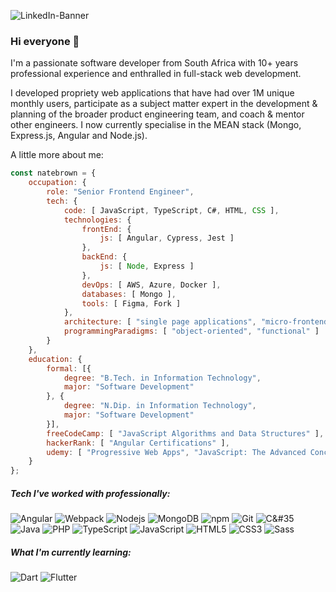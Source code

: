 ![LinkedIn-Banner](https://user-images.githubusercontent.com/31903179/190400468-25eb84f4-70e6-4e83-ade5-d854d9a60ddf.jpeg)

### Hi everyone 👋

I'm a passionate software developer from South Africa with 10+ years professional experience and enthralled in full-stack web development.

I developed propriety web applications that have had over 1M unique monthly users, participate as a subject matter expert in the development & planning of the broader product engineering team, and coach & mentor other engineers. I now currently specialise in the MEAN stack (Mongo, Express.js, Angular and Node.js).

A little more about me:

```javascript
const natebrown = {
    occupation: {
        role: "Senior Frontend Engineer",
        tech: {
            code: [ JavaScript, TypeScript, C#, HTML, CSS ],
            technologies: {
                frontEnd: {
                    js: [ Angular, Cypress, Jest ]
                },
                backEnd: {
                    js: [ Node, Express ]
                },
                devOps: [ AWS, Azure, Docker ],
                databases: [ Mongo ],
                tools: [ Figma, Fork ]
            },
            architecture: [ "single page applications", "micro-frontends", "progressive web applications", "backend-for-frontend" ],
            programmingParadigms: [ "object-oriented", "functional" ]
        }
    },
    education: {
        formal: [{
            degree: "B.Tech. in Information Technology",
            major: "Software Development"
        }, {
            degree: "N.Dip. in Information Technology",
            major: "Software Development"
        }],
        freeCodeCamp: [ "JavaScript Algorithms and Data Structures" ],
        hackerRank: [ "Angular Certifications" ],
        udemy: [ "Progressive Web Apps", "JavaScript: The Advanced Concepts" ]
    }
};
```

##### Tech I've worked with professionally:

![Angular](https://img.shields.io/badge/Angular-DD0031?style=for-the-badge&logo=angular&logoColor=white)
![Webpack](https://img.shields.io/badge/Webpack-8DD6F9?style=for-the-badge&logo=webpack&logoColor=white)
![Nodejs](https://img.shields.io/badge/Nodejs-DD0031?style=for-the-badge&logo=Node.js&logoColor=white)
![MongoDB](https://img.shields.io/badge/MongoDB-13aa52?style=for-the-badge&logo=mongodb&logoColor=white)
![npm](https://img.shields.io/badge/npm-%23323330.svg?style=for-the-badge&logo=npm&logoColor=white)
![Git](https://img.shields.io/badge/Git-F05032?style=for-the-badge&logo=git&logoColor=white)
![C&#35](https://img.shields.io/badge/CSharp-13aa52?style=for-the-badge&logo=csharp&logoColor=white)
![Java](https://img.shields.io/badge/Java-5382a1?style=for-the-badge&logo=java&logoColor=white)
![PHP](https://img.shields.io/badge/PHP-232531?style=for-the-badge&logo=php&logoColor=8993be)
![TypeScript](https://img.shields.io/badge/TypeScript-007ACC?style=for-the-badge&logo=typescript&logoColor=white)
![JavaScript](https://img.shields.io/badge/javascript-%23323330.svg?style=for-the-badge&logo=javascript&logoColor=%23F7DF1E)
![HTML5](https://img.shields.io/badge/HTML5-E34F26?style=for-the-badge&logo=html5&logoColor=white)
![CSS3](https://img.shields.io/badge/CSS3-E34F26?style=for-the-badge&logo=css3&logoColor=white)
![Sass](https://img.shields.io/badge/Sass-CC6699?style=for-the-badge&logo=sass&logoColor=white)

##### What I'm currently learning:

![Dart](https://img.shields.io/badge/dart-%230175C2.svg?style=for-the-badge&logo=dart&logoColor=white)
![Flutter](https://img.shields.io/badge/Flutter-%2302569B.svg?style=for-the-badge&logo=Flutter&logoColor=white)
